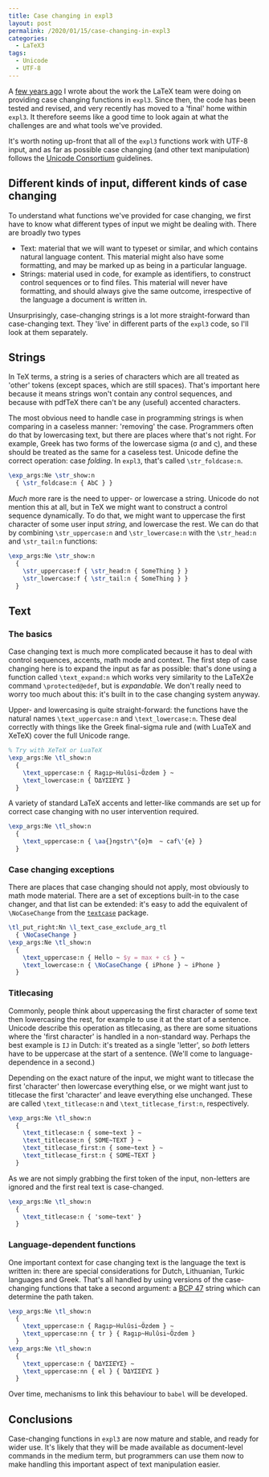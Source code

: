 ```yaml
---
title: Case changing in expl3
layout: post
permalink: /2020/01/15/case-changing-in-expl3
categories:
  - LaTeX3
tags:
  - Unicode
  - UTF-8
---
```


A [few years ago](/2014/07/10/case-changing-solving-the-challenges-in-tex/)
I wrote about the work the LaTeX team were doing on providing case changing
functions in `expl3`. Since then, the code has been tested and revised,
and very recently has moved to a 'final' home within `expl3`. It therefore
seems like a good time to look again at what the challenges are and what tools
we've provided.

It's worth noting up-front that all of the `expl3` functions work with UTF-8
input, and as far as possible case changing (and other text manipulation)
follows the [Unicode Consortium](https://www.unicode.org/) guidelines.

## Different kinds of input, different kinds of case changing

To understand what functions we've provided for case changing, we first have
to know what different types of input we might be dealing with. There are
broadly two types

- Text: material that we will want to typeset or similar, and which contains
  natural language content. This material might also have some formatting,
  and may be marked up as being in a particular language.
- Strings: material used in code, for example as identifiers, to construct
  control sequences or to find files. This material will never have formatting,
  and should always give the same outcome, irrespective of the language a
  document is written in.

Unsurprisingly, case-changing strings is a lot more straight-forward than
case-changing text. They 'live' in different parts of the `expl3` code, so
I'll look at them separately.

## Strings

In TeX terms, a string is a series of characters which are all treated as
'other' tokens (except spaces, which are still spaces). That's important
here because it means strings won't contain any control sequences, and because
with pdfTeX there can't be any (useful) accented characters.

The most obvious need to handle case in programming strings is when comparing
in a caseless manner: 'removing' the case. Programmers often do that by
lowercasing text, but there are places where that's not right. For example,
Greek has two forms of the lowercase sigma (&sigma; and &sigmaf;), and these
should be treated as the same for a caseless test. Unicode define the correct
operation: case _folding_. In `expl3`, that's called `\str_foldcase:n`.

```LaTeX
\exp_args:Ne \str_show:n
  { \str_foldcase:n { AbC } }
```

_Much_ more rare is the need to upper- or lowercase a string. Unicode do not
mention this at all, but in TeX we might want to construct a control sequence
dynamically. To do that, we might want to uppercase the first character of some
user input _string_, and lowercase the rest. We can do that by combining
`\str_uppercase:n` and  `\str_lowercase:n` with the `\str_head:n` and
`\str_tail:n` functions:

```LaTeX
\exp_args:Ne \str_show:n
  {
    \str_uppercase:f { \str_head:n { SomeThing } }
    \str_lowercase:f { \str_tail:n { SomeThing } }
  }
```

## Text

### The basics

Case changing text is much more complicated because it has to deal with control
sequences, accents, math mode and context. The first step of case changing
here is to expand the input as far as possible: that's done using a function
called `\text_expand:n` which works very similarity to the LaTeX2e command
`\protected@edef`, but is _expandable_. We don't really need to worry too much
about this: it's built in to the case changing system anyway.

Upper- and lowercasing is quite straight-forward: the functions have the
natural names `\text_uppercase:n` and `\text_lowercase:n`. These deal correctly
with things like the Greek final-sigma rule and (with LuaTeX and XeTeX) cover
the full Unicode range.

```LaTeX
% Try with XeTeX or LuaTeX
\exp_args:Ne \tl_show:n
  {
    \text_uppercase:n { Ragıp~Hulûsi~Özdem } ~
    \text_lowercase:n { ὈΔΥΣΣΕΎΣ }
  }
```

A variety of standard LaTeX accents and letter-like commands are set up
for correct case changing with no user intervention required.
```LaTeX
\exp_args:Ne \tl_show:n
  {
    \text_uppercase:n { \aa{}ngstr\"{o}m  ~ caf\'{e} }
  }
```

### Case changing exceptions

There are places that case changing should not apply, most obviously to math
mode material. There are a set of exceptions built-in to the case changer, and
that list can be extended: it's easy to add the equivalent of `\NoCaseChange`
from the [`textcase`](https://ctan.org/pkg/textcase) package.

```LaTeX
\tl_put_right:Nn \l_text_case_exclude_arg_tl
  { \NoCaseChange }
\exp_args:Ne \tl_show:n
  {
    \text_uppercase:n { Hello ~ $y = max + c$ } ~
    \text_lowercase:n { \NoCaseChange { iPhone } ~ iPhone }
  }
```

### Titlecasing

Commonly, people think about uppercasing the first character of some text
then lowercasing the rest, for example to use it at the start of a sentence.
Unicode describe this operation as titlecasing, as there are some situations
where the 'first character' is handled in a non-standard way. Perhaps the best
example is `IJ` in Dutch: it's treated as a single 'letter', so _both_ letters
have to be uppercase at the start of a sentence. (We'll come to
language-dependence in a second.)

Depending on the exact nature of the input, we might want to titlecase the
first 'character' then lowercase everything else, or we might want just to
titlecase the first 'character' and leave everything else unchanged. These
are called `\text_titlecase:n` and `\text_titlecase_first:n`, respectively.

```LaTeX
\exp_args:Ne \tl_show:n
  {
    \text_titlecase:n { some~text } ~
    \text_titlecase:n { SOME~TEXT } ~
    \text_titlecase_first:n { some~text } ~
    \text_titlecase_first:n { SOME~TEXT }
  }
```

As we are not simply grabbing the first token of the input, non-letters are
ignored and the first real text is case-changed.
```LaTeX
\exp_args:Ne \tl_show:n
  {
    \text_titlecase:n { 'some~text' }
  }
```

### Language-dependent functions

One important context for case changing text is the language the text is written
in: there are special considerations for Dutch, Lithuanian, Turkic languages
and Greek. That's all handled by using versions of the case-changing functions
that take a second argument: a
[BCP 47](https://en.wikipedia.org/wiki/IETF_language_tag) string which can
determine the path taken.
```LaTeX
\exp_args:Ne \tl_show:n
  {
    \text_uppercase:n { Ragıp~Hulûsi~Özdem } ~
    \text_uppercase:nn { tr } { Ragıp~Hulûsi~Özdem }
  }
\exp_args:Ne \tl_show:n
  {
    \text_uppercase:n { ὈΔΥΣΣΕΎΣ} ~
    \text_uppercase:nn { el } { ὈΔΥΣΣΕΎΣ }
  }
```

Over time, mechanisms to link this behaviour to `babel` will be developed.

## Conclusions

Case-changing functions in `expl3` are now mature and stable, and ready for
wider use. It's likely that they will be made available as document-level
commands in the medium term, but programmers can use them now to make
handling this important aspect of text manipulation easier.
